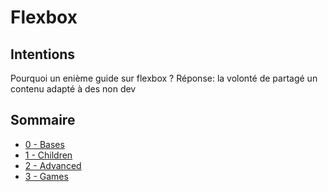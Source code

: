 # Flexbox

## Intentions

Pourquoi un enième guide sur flexbox ?
Réponse: la volonté de partagé un contenu adapté à des non dev


## Sommaire

- [0 - Bases](https://fuentesloic.github.io/flexbox/bases/)
- [1 - Children](https://fuentesloic.github.io/flexbox/children/)
- [2 - Advanced](https://fuentesloic.github.io/flexbox/advanced/)
- [3 - Games](https://fuentesloic.github.io/flexbox/games/)
